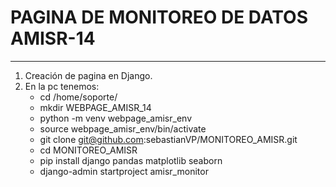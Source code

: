 # PAGINA DE MONITOREO DE DATOS AMISR-14
---
1. Creación de pagina en Django.
2. En la pc tenemos:
    - cd /home/soporte/
    - mkdir WEBPAGE_AMISR_14
    - python -m venv webpage_amisr_env
    - source  webpage_amisr_env/bin/activate
    - git clone git@github.com:sebastianVP/MONITOREO_AMISR.git
    - cd MONITOREO_AMISR
    - pip install django pandas matplotlib seaborn
    - django-admin startproject amisr_monitor
